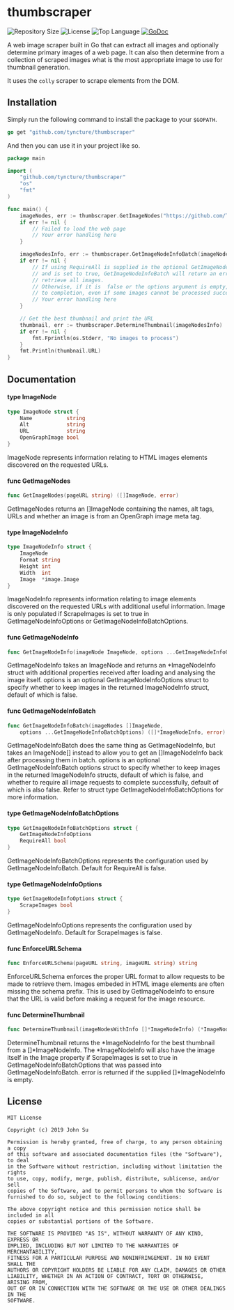 # thumbscraper
![Repository Size](https://img.shields.io/github/repo-size/Tyncture/thumbscraper.svg?t&style=flat-square)
![License](https://img.shields.io/github/license/Tyncture/thumbscraper.svg?&style=flat-square)
![Top Language](https://img.shields.io/github/languages/top/Tyncture/thumbscraper.svg?&style=flat-square)
[![GoDoc](https://godoc.org/github.com/Tyncture/thumbscraper?status.svg)](https://godoc.org/github.com/Tyncture/thumbscraper)

A web image scraper built in Go that can extract all images and optionally determine 
primary images of a web page. It can also then determine from a collection of
scraped images what is the most appropriate image to use for thumbnail generation. 

It uses the `colly` scraper to scrape elements from the DOM.

## Installation

Simply run the following command to install the package to your `$GOPATH`.
```go
go get "github.com/tyncture/thumbscraper"
```


And then you can use it in your project like so.
```go
package main

import (
	"github.com/tyncture/thumbscraper"
	"os"
	"fmt"
)

func main() {
	imageNodes, err := thumbscraper.GetImageNodes("https://github.com/Tyncture/thumbscraper")
	if err != nil {
		// Failed to load the web page
		// Your error handling here
	}

	imageNodesInfo, err := thumbscraper.GetImageNodeInfoBatch(imageNodes)
	if err != nil {
		// If using RequireAll is supplied in the optional GetImageNodeInfoBatchOptions
		// and is set to true, GetImageNodeInfoBatch will return an error if it cannot 
		// retrieve all images.
		// Otherwise, if it is  false or the options argument is empty, it will run
		// to completion, even if some images cannot be processed successfully
		// Your error handling here
	}

	// Get the best thumbnail and print the URL
	thumbnail, err := thumbscraper.DetermineThumbnail(imageNodesInfo)
	if err != nil {
		fmt.Fprintln(os.Stderr, "No images to process")
	}
	fmt.Println(thumbnail.URL)
}
```

## Documentation

#### type ImageNode

```go
type ImageNode struct {
	Name           string
	Alt            string
	URL            string
	OpenGraphImage bool
}
```

ImageNode represents information relating to HTML images elements discovered on
the requested URLs.

#### func  GetImageNodes

```go
func GetImageNodes(pageURL string) ([]ImageNode, error)
```
GetImageNodes returns an []ImageNode containing the names, alt tags, URLs and
whether an image is from an OpenGraph image meta tag.

#### type ImageNodeInfo

```go
type ImageNodeInfo struct {
	ImageNode
	Format string
	Height int
	Width  int
	Image  *image.Image
}
```

ImageNodeInfo represents information relating to image elements discovered on
the requested URLs with additional useful information. Image is only populated
if ScrapeImages is set to true in GetImageNodeInfoOptions or
GetImageNodeInfoBatchOptions.

#### func  GetImageNodeInfo

```go
func GetImageNodeInfo(imageNode ImageNode, options ...GetImageNodeInfoOptions) (*ImageNodeInfo, error)
```
GetImageNodeInfo takes an ImageNode and returns an *ImageNodeInfo struct with
additional properties received after loading and analysing the image itself.
options is an optional GetImageNodeInfoOptions struct to specify whether to keep
images in the returned ImageNodeInfo struct, default of which is false.

#### func  GetImageNodeInfoBatch

```go
func GetImageNodeInfoBatch(imageNodes []ImageNode,
	options ...GetImageNodeInfoBatchOptions) ([]*ImageNodeInfo, error)
```
GetImageNodeInfoBatch does the same thing as GetImageNodeInfo, but takes an
ImageNode[] instead to allow you to get an []ImageNodeInfo back after processing
them in batch. options is an optional GetImageNodeInfoBatch options struct to
specify whether to keep images in the returned ImageNodeInfo structs, default of
which is false, and whether to require all image requests to complete
successfully, default of which is also false. Refer to struct type
GetImageNodeInfoBatchOptions for more information.

#### type GetImageNodeInfoBatchOptions

```go
type GetImageNodeInfoBatchOptions struct {
	GetImageNodeInfoOptions
	RequireAll bool
}
```

GetImageNodeInfoBatchOptions represents the configuration used by
GetImageNodeInfoBatch. Default for RequireAll is false.

#### type GetImageNodeInfoOptions

```go
type GetImageNodeInfoOptions struct {
	ScrapeImages bool
}
```

GetImageNodeInfoOptions represents the configuration used by GetImageNodeInfo.
Default for ScrapeImages is false.

#### func  EnforceURLSchema

```go
func EnforceURLSchema(pageURL string, imageURL string) string
```
EnforceURLSchema enforces the proper URL format to allow requests to be made to
retrieve them. Images embeded in HTML image elements are often missing the
schema prefix. This is used by GetImageNodeInfo to ensure that the URL is valid
before making a request for the image resource.

#### func  DetermineThumbnail

```go
func DetermineThumbnail(imageNodesWithInfo []*ImageNodeInfo) (*ImageNodeInfo, error)
```
DetermineThumbnail returns the *ImageNodeInfo for the best thumbnail from a
[]*ImageNodeInfo. The *ImageNodeInfo will also have the image itself in the
Image property if ScrapeImages is set to true in GetImageNodeInfoBatchOptions
that was passed into GetImageNodeInfoBatch. error is returned if the supplied
[]*ImageNodeInfo is empty.


## License
```
MIT License

Copyright (c) 2019 John Su

Permission is hereby granted, free of charge, to any person obtaining a copy
of this software and associated documentation files (the "Software"), to deal
in the Software without restriction, including without limitation the rights
to use, copy, modify, merge, publish, distribute, sublicense, and/or sell
copies of the Software, and to permit persons to whom the Software is
furnished to do so, subject to the following conditions:

The above copyright notice and this permission notice shall be included in all
copies or substantial portions of the Software.

THE SOFTWARE IS PROVIDED "AS IS", WITHOUT WARRANTY OF ANY KIND, EXPRESS OR
IMPLIED, INCLUDING BUT NOT LIMITED TO THE WARRANTIES OF MERCHANTABILITY,
FITNESS FOR A PARTICULAR PURPOSE AND NONINFRINGEMENT. IN NO EVENT SHALL THE
AUTHORS OR COPYRIGHT HOLDERS BE LIABLE FOR ANY CLAIM, DAMAGES OR OTHER
LIABILITY, WHETHER IN AN ACTION OF CONTRACT, TORT OR OTHERWISE, ARISING FROM,
OUT OF OR IN CONNECTION WITH THE SOFTWARE OR THE USE OR OTHER DEALINGS IN THE
SOFTWARE.
```
